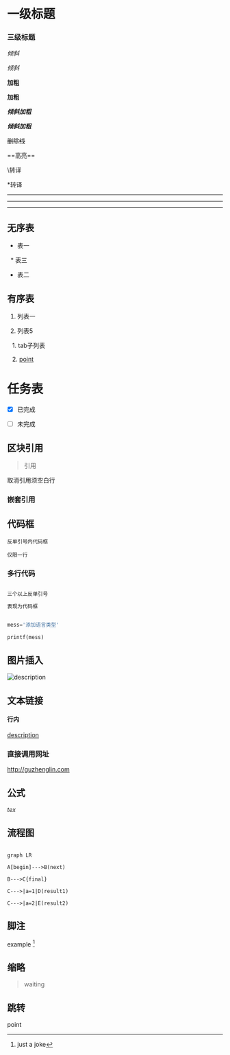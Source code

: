 # 一级标题

### 三级标题

*倾斜*

_倾斜_

**加粗**

__加粗__

***倾斜加粗***

*__倾斜加粗__*

~~删除线~~

==高亮==

\\转译

\*转译

***

---

___
## 无序表

* 表一

  * 表三

* 表二

## 有序表

1. 列表一

5. 列表5

   1. tab子列表

   2. [point](#anchor)

# 任务表

- [x] 已完成

- [ ] 未完成

## 区块引用

> 引用

取消引用须空白行

### 嵌套引用

> >

## 代码框

`反单引号内代码框`

`仅限一行`

### 多行代码


```python

三个以上反单引号

表现为代码框

```


```python

mess='添加语言类型'

printf(mess)

```

## 图片插入

![description](https://img-blog.csdnimg.cn/20200702182735822.png)

## 文本链接

#### 行内

[description](http://guzhenglin.com)

### 直接调用网址

<http://guzhenglin.com>

## 公式

$tex$

## 流程图


```mermaid

graph LR

A[begin]--->B(next)

B--->C{final}

C--->|a=1|D(result1)

C--->|a=2|E(result2)

```
## 脚注


example [^1]

[^1]:just a joke

## 缩略

> waiting

## 跳转

<span id='anchor'>point</span>